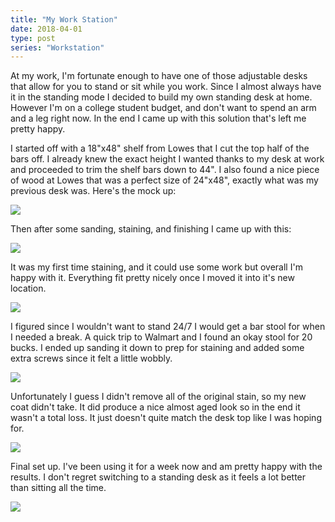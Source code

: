 ```yaml
---
title: "My Work Station"
date: 2018-04-01
type: post
series: "Workstation"
---
```


At my work, I'm fortunate enough to have one of those adjustable desks that allow for you to stand or sit while you work. Since I almost always have it in the standing mode I decided to build my own standing desk at home. However I'm on a college student budget, and don't want to spend an arm and a leg right now. In the end I came up with this solution that's left me pretty happy.

I started off with a 18"x48" shelf from Lowes that I cut the top half of the bars off. I already knew the exact height I wanted thanks to my desk at work and proceeded to trim the shelf bars down to 44". I also found a nice piece of wood at Lowes that was a perfect size of 24"x48", exactly what was my previous desk was. Here's the mock up:

![](images/1.jpg)

Then after some sanding, staining, and finishing I came up with this:

![](images/2.jpg)

It was my first time staining, and it could use some work but overall I'm happy with it. Everything fit pretty nicely once I moved it into it's new location.

![](images/3.jpg)

I figured since I wouldn't want to stand 24/7 I would get a bar stool for when I needed a break. A quick trip to Walmart and I found an okay stool for 20 bucks. I ended up sanding it down to prep for staining and added some extra screws since it felt a little wobbly.

![](images/4.jpg)

Unfortunately I guess I didn't remove all of the original stain, so my new coat didn't take. It did produce a nice almost aged look so in the end it wasn't a total loss. It just doesn't quite match the desk top like I was hoping for.

![](images/5.jpg)

Final set up. I've been using it for a week now and am pretty happy with the results. I don't regret switching to a standing desk as it feels a lot better than sitting all the time.

![](images/6.jpg)
